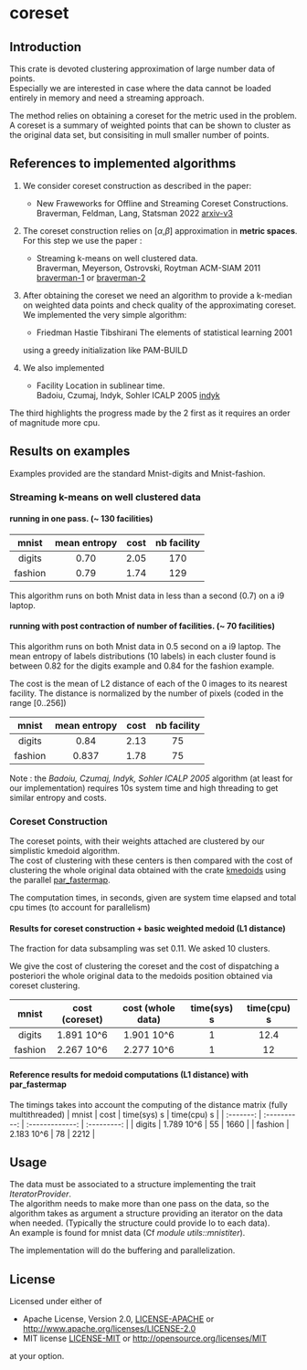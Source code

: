 # coreset

## Introduction 
This crate is devoted clustering approximation of large number data of points.  
Especially we are interested in case where the data cannot be loaded entirely in memory and need a streaming approach.

The method relies on obtaining a coreset for the metric used in the problem. A coreset is a summary of weighted points that can be shown
to cluster as the original data set, but consisiting in mull smaller number of points.  

## References to implemented algorithms

1. We consider coreset construction as described in the paper:  
    -  New Fraweworks for Offline and Streaming Coreset Constructions.   
           Braverman, Feldman, Lang, Statsman 2022
           [arxiv-v3](https://arxiv.org/abs/1612.00889)



2. The coreset construction relies on  [$\alpha$,$\beta$] approximation in **metric spaces**.  For this step we use the paper :
    - Streaming k-means on well clustered data.  
                Braverman, Meyerson, Ostrovski, Roytman ACM-SIAM 2011 
                [braverman-1](https://web.cs.ucla.edu/~rafail/PUBLIC/116.pdf) or [braverman-2](https://dl.acm.org/doi/10.5555/2133036.2133039)

3. After obtaining the coreset we need an algorithm to provide a k-median on weighted data points and check quality of the approximating coreset. We implemented the very simple algorithm: 
    - Friedman Hastie Tibshirani The elements of statistical learning 2001

    using a greedy initialization like PAM-BUILD

1. We also implemented 
   -  Facility Location in sublinear time.   
       Badoiu, Czumaj, Indyk, Sohler ICALP 2005
       [indyk](https://people.csail.mit.edu/indyk/fl.pdf)

The third  highlights the progress made by the 2 first as it requires an order of magnitude more cpu.


## Results on examples

Examples provided are the standard Mnist-digits and Mnist-fashion.

### Streaming k-means on well clustered data

#### running in one pass. (~ 130 facilities)

|  mnist       |  mean entropy  |    cost      |  nb facility | 
|  :---:       |  :---:         |    :---:     |     :---:    |
|   digits     |    0.70        |     2.05     |      170     |
|   fashion    |    0.79        |     1.74     |      129     |

This algorithm runs on both Mnist data in less than a second (0.7) on a i9 laptop.

#### running with post contraction of number of facilities. (~ 70 facilities)

This algorithm runs on both Mnist data in 0.5 second on a i9 laptop.
The mean entropy of labels distributions (10 labels) in each cluster found is between 0.82 for the digits example and 0.84 for the fashion example.

The cost is the mean of L2 distance of each of the  0 images to its nearest facility. The distance is normalized by the number of pixels (coded in the range [0..256])

|  mnist       |  mean entropy  |    cost      |  nb facility | 
|  :---:       |  :---:         |    :---:     |     :---:    |
|   digits     |    0.84        |     2.13     |      75      |
|   fashion    |    0.837       |     1.78     |      75      |
    
Note : the  *Badoiu, Czumaj, Indyk, Sohler ICALP 2005* algorithm (at least for our implementation) requires 10s system time and high threading to get similar entropy and costs. 

###  Coreset Construction

The coreset points, with their weights attached are clustered by our simplistic kmedoid algorithm.  
The cost of clustering with these centers is then compared with the cost of clustering the whole original data obtained
with the crate [kmedoids](https://crates.io/crates/kmedoids) using the parallel [par_fastermap](https://docs.rs/kmedoids/0.5.0/kmedoids/fn.par_fasterpam.html).

The computation times, in seconds, given are system time elapsed and total cpu times (to account for parallelism) 


#### Results for coreset construction + basic weighted medoid  (L1 distance) 

The fraction for data subsampling was set 0.11. We asked 10 clusters.

We give the cost of clustering the coreset and the cost of dispatching a posteriori the whole original data to the medoids position obtained via coreset clustering.

|  mnist       | cost (coreset)   | cost (whole data) | time(sys) s        | time(cpu) s |
|  :-------:   |  :----------:    | :---------:       |    :-------------: | :---------: | 
|   digits     |    1.891 10^6    |   1.901   10^6    |      1             |    12.4     |
|   fashion    |    2.267 10^6    |   2.277   10^6    |      1             |    12       |




#### Reference results for medoid computations (L1 distance) with par_fastermap

The timings takes into account the computing of the distance matrix (fully multithreaded)
|  mnist       | cost            | time(sys) s        | time(cpu) s |
|  :-------:   |  :----------:   |    :-------------: | :---------: | 
|   digits     |    1.789 10^6   |      55            |    1660     |
|   fashion    |    2.183 10^6   |      78            |    2212     |





## Usage 

The data must be associated to a structure implementing the trait *IteratorProvider*.  
The algorithm needs to make more than one pass on the data, so the algorithm takes as argument a structure  providing
an iterator on the data when needed. (Typically the structure could provide Io to each data).  
An example is found for mnist data (Cf *module utils::mnistiter*).  

The implementation will do the buffering and parallelization.


## License

Licensed under either of

* Apache License, Version 2.0, [LICENSE-APACHE](LICENSE-APACHE) or <http://www.apache.org/licenses/LICENSE-2.0>
* MIT license [LICENSE-MIT](LICENSE-MIT) or <http://opensource.org/licenses/MIT>

at your option.